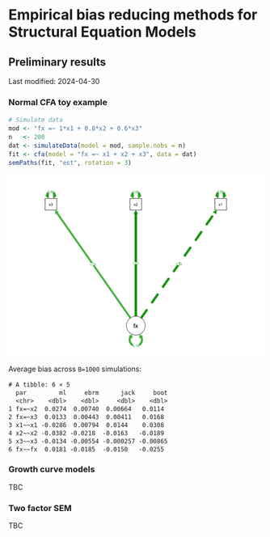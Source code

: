 # Empirical bias reducing methods for Structural Equation Models


## Preliminary results

Last modified: 2024-04-30

### Normal CFA toy example

``` r
# Simulate data
mod <- "fx =~ 1*x1 + 0.8*x2 + 0.6*x3"
n   <- 200
dat <- simulateData(model = mod, sample.nobs = n)
fit <- cfa(model = "fx =~ x1 + x2 + x3", data = dat)
semPaths(fit, "est", rotation = 3)
```

<img src="README_files/figure-commonmark/fig-toyexample-1.png"
id="fig-toyexample" />

Average bias across `B=1000` simulations:

    # A tibble: 6 × 5
      par         ml     ebrm      jack     boot
      <chr>    <dbl>    <dbl>     <dbl>    <dbl>
    1 fx=~x2  0.0274  0.00740  0.00664   0.0114 
    2 fx=~x3  0.0133  0.00443  0.00411   0.0168 
    3 x1~~x1 -0.0286  0.00794  0.0144    0.0308 
    4 x2~~x2 -0.0382 -0.0218  -0.0163   -0.0189 
    5 x3~~x3 -0.0134 -0.00554 -0.000257 -0.00865
    6 fx~~fx  0.0181 -0.0185  -0.0150   -0.0255 

### Growth curve models

TBC

### Two factor SEM

TBC
